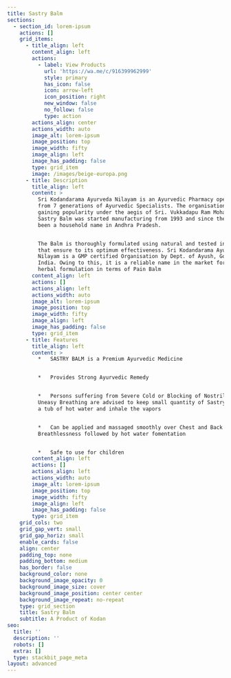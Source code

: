 ```yaml
---
title: Sastry Balm
sections:
  - section_id: lorem-ipsum
    actions: []
    grid_items:
      - title_align: left
        content_align: left
        actions:
          - label: View Products
            url: 'https://wa.me/c/916399962999'
            style: primary
            has_icon: false
            icon: arrow-left
            icon_position: right
            new_window: false
            no_follow: false
            type: action
        actions_align: center
        actions_width: auto
        image_alt: lorem-ipsum
        image_position: top
        image_width: fifty
        image_align: left
        image_has_padding: false
        type: grid_item
        image: /images/beige-europa.png
      - title: Description
        title_align: left
        content: >
          Sri Kodandarama Ayurveda Nilayam is an Ayurvedic Pharmacy operated
          from 7 generations of Ayurvedic Specialists. The organisation started
          gaining popularity under the aegis of Sri. Vukkadapu Ram Mohan Rao.
          Sastry Balm was started manufacturing from 1993 and since then, it has
          been a household name in Andhra Pradesh.


          The Balm is thoroughly formulated using natural and tested ingredients
          that ensure to its optimum effectiveness. Sri Kodandarama Ayurveda
          Nilayam is a GMP certified Organisation by Dept. of Ayush, Govt of
          India. Owing to this, it is a reliable name in the market for the best
          herbal formulation in terms of Pain Balm
        content_align: left
        actions: []
        actions_align: left
        actions_width: auto
        image_alt: lorem-ipsum
        image_position: top
        image_width: fifty
        image_align: left
        image_has_padding: false
        type: grid_item
      - title: Features
        title_align: left
        content: >
          *   SASTRY BALM is a Premium Ayurvedic Medicine


          *   Provides Strong Ayurvedic Remedy


          *   Persons suffering from Severe Cold or Blocking of Nostrils or
          Uneasy Breathing are advised to keep small quantity of Sastry Balm in
          a tub of hot water and inhale the vapors


          *   Can be applied and massaged smoothly over Chest and Back region in
          Breathlessness followed by hot water fomentation


          *   Safe to use for children
        content_align: left
        actions: []
        actions_align: left
        actions_width: auto
        image_alt: lorem-ipsum
        image_position: top
        image_width: fifty
        image_align: left
        image_has_padding: false
        type: grid_item
    grid_cols: two
    grid_gap_vert: small
    grid_gap_horiz: small
    enable_cards: false
    align: center
    padding_top: none
    padding_bottom: medium
    has_border: false
    background_color: none
    background_image_opacity: 0
    background_image_size: cover
    background_image_position: center center
    background_image_repeat: no-repeat
    type: grid_section
    title: Sastry Balm
    subtitle: A Product of Kodan
seo:
  title: ''
  description: ''
  robots: []
  extra: []
  type: stackbit_page_meta
layout: advanced
---
```

